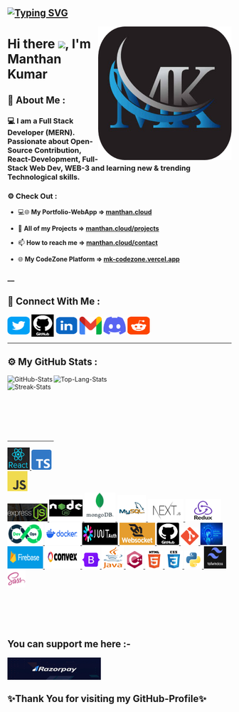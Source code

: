 ## [![Typing SVG](https://readme-typing-svg.herokuapp.com?color=0DFF0A&size=30&multiline=true&width=700&lines=Welcome+to+MANTHAN's+GitHub+Profile)](https://git.io/typing-svg)

<a href="https://manthan-mk-portfolio.vercel.app/" target="blank" rel="noreferrer"><img align="right" width="300px" height="300px" src="./assets/socials/mk-logo.png" alt="MK-Website"></a>

# Hi there <img src="https://github.com/TheDudeThatCode/TheDudeThatCode/blob/master/Assets/Hi.gif" width="30px">, I'm Manthan Kumar

## 🚀 About Me :

### 💻 I am a Full Stack Developer (MERN). Passionate about Open-Source Contribution, React-Development, Full-Stack Web Dev, WEB-3 and learning new & trending Technological skills.

<!-- I am always eager to learn and work with new technologies and share my knowledge with others. I am excited to continue growing and learning in my field, and I look forward to connecting with others who share my interests. -->

### ⚙️ Check Out :

- 💻🌐 <b>My Portfolio-WebApp => [manthan.cloud](https://manthan.cloud) </b>

- 💼 <b>All of my Projects => [manthan.cloud/projects](https://manthan.cloud/projects) </b>

- 📫 <b>How to reach me => [manthan.cloud/contact](https://manthan.cloud/contact) </b>

- 🌐 <b>My CodeZone Platform => [mk-codezone.vercel.app](https://mk-codezone.vercel.app/) </b>

### \_\_

## 🔗 Connect With Me :

<p align="left">

<a href="https://twitter.com/Mk4Coder" target="_blank" rel="noreferrer"><img align="center" src="./assets/socials/twitter.png" alt="Twitter" height="40" width="50" title="twitter" /></a>
<a href="https://github.com/Mk4Levi" target="_blank" rel="noreferrer"><img align="center" src="./assets/socials/github.png" alt="GitHub" height="50" width="50" title="github" /></a>
<a href="https://www.linkedin.com/in/mk4coder" target="_blank" rel="noreferrer"><img align="center" src="./assets/socials/linkedin.png" alt="LinkedIn" height="40" width="50" title="linkedin" /></a>
<a href="mailto:mksoul1811@gmail.com" target="_blank" rel="noreferrer"><img align="center" src="./assets/socials/gmail.png" alt="Gmail" height="40" width="50" title="gmail" /></a>
<a href="https://discord.me/manthan-discord-server" target="_blank" rel="noreferrer"><img align="center" src="./assets/socials/discord.png" alt="Discord" height="40" width="50" title="discord" /></a>
<a href="https://www.reddit.com/user/Mkp_1811" target="_blank" rel="noreferrer"><img align="center" src="./assets/socials/reddit.png" alt="Reddit" height="40" width="50" title="reddit" /></a>

</p>

<hr>

## ⚙️ My GitHub Stats :

<p><img align="left" src="https://bhagya-mudgal-github-readme-stats.vercel.app/api?username=Mk4Levi&count_private=true&show_icons=true&theme=blue-green&locale=en" alt="GitHub-Stats" /></p>

<p><img align="right" src="https://github-readme-stats.vercel.app/api/top-langs/?username=Mk4Levi&count_private=true&show_icons=true&theme=github_dark&locale=en&layout=compact" alt="Top-Lang-Stats" width="400px" height="250px" /></p>

<p><img align="left" src="https://github-readme-streak-stats.herokuapp.com/?user=Mk4Levi&count_private=true&theme=github-dark-blue" alt="Streak-Stats" /></p>

<br><br><br><br><br><br>

  <span>
   <br>
   <hr>
 <a href="https://reactjs.org/" target="_blank" rel="noreferrer"> <img src="./assets/skills/react.jpg" alt="react" width="50" height="50" title="React.js"> </a>
  <a href="https://www.typescriptlang.org/" target="_blank" rel="noreferrer"> <img src="./assets/skills/typescript.png" alt="typescript" width="45" height="45" title="TypeScript"> </a>
 <a href="https://developer.mozilla.org/en-US/docs/Web/JavaScript" target="_blank" rel="noreferrer"> <img src="./assets/skills/javascript.png" alt="javascript" width="45" height="45" title="JavaScript"> </a>
 <a href="https://expressjs.com/" target="_blank" rel="noreferrer"> <img src="./assets/skills/expressjs.png" alt="Express.js" width="90" height="40" title="Express.js"> </a>
 <a href="https://nodejs.org" target="_blank" rel="noreferrer"> <img src="./assets/skills/nodejs.png" alt="nodejs" width="75" height="60" title="Node.js"> </a>
 <a href="https://www.mongodb.com/" target="_blank" rel="noreferrer"> <img src="./assets/skills/mongodb.jpg" alt="mongodb" width="70" height="65" title="MongoDB"> </a> 
  <a href="https://www.mysql.com/" target="_blank" rel="noreferrer"> <img src="./assets/skills/mysql.png" alt="mysql" width="65" height="60" title="mySQL"> </a> 
 <a href="https://nextjs.org/" target="_blank" rel="noreferrer"> <img src="./assets/skills/nextjs.jpg" alt="Next.js" width="80" height="50" title="Next.js"> </a> 
 <a href="https://redux.js.org/" target="_blank" rel="noreferrer"> <img src="./assets/skills/redux.png" alt="Redux" width="80" height="50" title="Redux"> </a> 
 <a href="https://aws.amazon.com/devops/" target="_blank" rel="noreferrer"> <img src="./assets/skills/devops.png" alt="Devops" width="80" height="50" title="Devops"> </a>
 <a href="https://docs.docker.com/" target="_blank" rel="noreferrer"> <img src="./assets/skills/docker.png" alt="Docker" width="80" height="50" title="Docker"> </a>
 <a href="https://jwt.io/introduction/" target="_blank" rel="noreferrer"> <img src="./assets/skills/jwt.png" alt="JWT Auth" width="80" height="50" title="JWT Auth"> </a>
 <a href="https://websocket.org/" target="_blank" rel="noreferrer"> <img src="./assets/skills/websocket.jpg" alt="WebSocket" width="80" height="50" title="WebSocket"> </a>
  <a href="https://github.com/" target="_blank" rel="noreferrer"> <img src="./assets/skills/github.png" alt="git" width="50" height="50" title="GitHub" title="GitHub"> </a>
  <a href="https://git-scm.com/" target="_blank" rel="noreferrer"> <img src="./assets/skills/git.png" alt="git" width="40" height="40" title="Git"> </a> 
  <a href="https://www.ibm.com/topics/api" target="_blank" rel="noreferrer"> <img src="./assets/skills/api.jpg" alt="api" width="50" height="50" title="Git"> </a> 
  <a href="https://firebase.google.com/" target="_blank" rel="noreferrer"> <img src="./assets/skills/firebase.png" alt="firebase" width="80" height="50" title="Firebase"> </a> 
  <a href="https://www.convex.dev/" target="_blank" rel="noreferrer"> <img src="./assets/skills/convex.png" alt="Convex" width="80" height="50" title="Convex"> </a> 
 <a href="https://getbootstrap.com/docs/" target="_blank" rel="noreferrer"> <img src="./assets/skills/bootstrap.png" alt="git" width="40" height="40" title="Bootstrap-5"> </a> 
  <a href="https://www.w3schools.com/java/" target="_blank" rel="noreferrer"> <img src="./assets/skills/java.png" alt="java" width="50" height="50" title="Java"> </a>
  <a href="https://www.w3schools.com/cpp/" target="_blank" rel="noreferrer"> <img src="./assets/skills/cpp.png" alt="cplusplus" width="40" height="40" title="C++"> </a>
<a href="https://www.w3schools.com/html/" target="_blank" rel="noreferrer"> <img src="./assets/skills/html.png" alt="html5" width="40" height="40" title="HTML-5"> </a> 
  <a href="https://www.w3schools.com/css/" target="_blank" rel="noreferrer"> <img src="./assets/skills/css.png" alt="css3" width="40" height="40" title="CSS-3"> </a>
  <a href="https://www.python.org" target="_blank" rel="noreferrer"> <img src="./assets/skills/python.png" alt="python" width="40" height="40" title="Python"> </a> 
  <a href="https://tailwindcss.com/" target="_blank" rel="noreferrer"> <img src="./assets/skills/tailwind.png" alt="Tailwind" width="50" height="50" title="Tailwind"> </a> 
 <a href="https://sass-lang.com" target="_blank" rel="noreferrer"> <img src="./assets/skills/sass.png" alt="sass" width="40" height="40" title="SASS"> </a> 
  
</span>

<br> <br>
<br> <br>

## You can support me here :-

<p><a href="https://razorpay.me/@manthan-mk"> <img align="left" src="./assets/socials/razorpay.png" height="50" width="210" alt="MK-Razorpay" title="Contribute to my projects" /></a></p><br><br><br>

## ✨Thank You for visiting my GitHub-Profile✨
